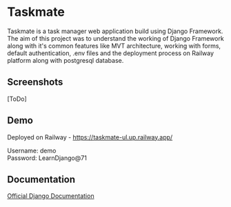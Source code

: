 # Taskmate

Taskmate is a task manager web application build using Django Framework. The aim of this project was to understand the working of Django Framework along with it's common features like MVT architecture, working with forms, default authentication, .env files and the deployment process on Railway platform along with postgresql database.

## Screenshots
[ToDo]

## Demo

Deployed on Railway - https://taskmate-ul.up.railway.app/

Username: demo <br />
Password: LearnDjango@71


## Documentation
[Official Django Documentation](https://docs.djangoproject.com/)